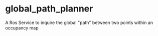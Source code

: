 # global_path_planner
A Ros Service to inquire the global "path" between two points within an occupancy map

